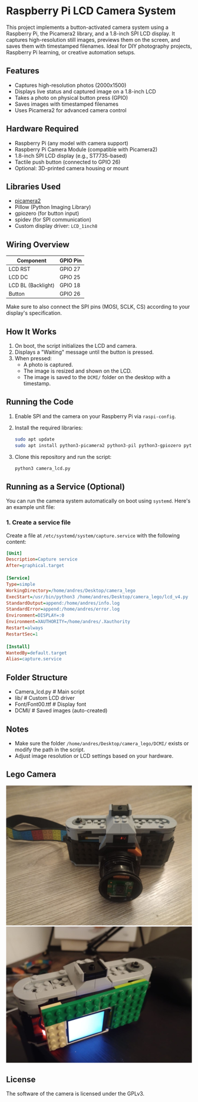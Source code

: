# Raspberry Pi LCD Camera System

This project implements a button-activated camera system using a Raspberry Pi, the Picamera2 library, and a 1.8-inch SPI LCD display. It captures high-resolution still images, previews them on the screen, and saves them with timestamped filenames. Ideal for DIY photography projects, Raspberry Pi learning, or creative automation setups.

## Features

- Captures high-resolution photos (2000x1500)
- Displays live status and captured image on a 1.8-inch LCD
- Takes a photo on physical button press (GPIO)
- Saves images with timestamped filenames
- Uses Picamera2 for advanced camera control

## Hardware Required

- Raspberry Pi (any model with camera support)
- Raspberry Pi Camera Module (compatible with Picamera2)
- 1.8-inch SPI LCD display (e.g., ST7735-based)
- Tactile push button (connected to GPIO 26)
- Optional: 3D-printed camera housing or mount

## Libraries Used

- [picamera2](https://github.com/raspberrypi/picamera2)
- Pillow (Python Imaging Library)
- gpiozero (for button input)
- spidev (for SPI communication)
- Custom display driver: `LCD_1inch8`

## Wiring Overview

| Component           | GPIO Pin |
|--------------------|----------|
| LCD RST            | GPIO 27  |
| LCD DC             | GPIO 25  |
| LCD BL (Backlight) | GPIO 18  |
| Button             | GPIO 26  |

Make sure to also connect the SPI pins (MOSI, SCLK, CS) according to your display's specification.

## How It Works

1. On boot, the script initializes the LCD and camera.
2. Displays a "Waiting" message until the button is pressed.
3. When pressed:
    - A photo is captured.
    - The image is resized and shown on the LCD.
    - The image is saved to the `DCMI/` folder on the desktop with a timestamp.

## Running the Code

1. Enable SPI and the camera on your Raspberry Pi via `raspi-config`.
2. Install the required libraries:

    ```bash
    sudo apt update
    sudo apt install python3-picamera2 python3-pil python3-gpiozero python3-spidev
    ```

3. Clone this repository and run the script:

    ```bash
    python3 camera_lcd.py
    ```

## Running as a Service (Optional)

You can run the camera system automatically on boot using `systemd`. Here's an example unit file:

### 1. Create a service file

Create a file at `/etc/systemd/system/capture.service` with the following content:

```ini
[Unit]
Description=Capture service
After=graphical.target

[Service]
Type=simple
WorkingDirectory=/home/andres/Desktop/camera_lego
ExecStart=/usr/bin/python3 /home/andres/Desktop/camera_lego/lcd_v4.py
StandardOutput=append:/home/andres/info.log
StandardError=append:/home/andres/error.log
Environment=DISPLAY=:0
Environment=XAUTHORITY=/home/andres/.Xauthority
Restart=always
RestartSec=1

[Install]
WantedBy=default.target
Alias=capture.service

```

## Folder Structure
- Camera_lcd.py # Main script
- lib/ # Custom LCD driver
- Font/Font00.ttf # Display font
- DCMI/ # Saved images (auto-created)


## Notes

- Make sure the folder `/home/andres/Desktop/camera_lego/DCMI/` exists or modify the path in the script.
- Adjust image resolution or LCD settings based on your hardware.

## Lego Camera
![Lego_camera](lego_camera_2.jpeg)
![Lego camera back](lego_camera_1.jpeg)




## License

The software of the camera is licensed under the GPLv3.

